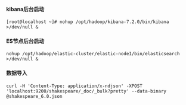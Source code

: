 #### kibana后台启动
````shell script
[root@localhost ~]# nohup /opt/hadoop/kibana-7.2.0/bin/kibana >/dev/null &
````
#### ES节点后台启动
````shell script
nohup /opt/hadoop/elastic-cluster/elastic-node1/bin/elasticsearch >/dev/null &
````

#### 数据导入
````shell script
curl -H 'Content-Type: application/x-ndjson' -XPOST 'localhost:9200/shakespeare/_doc/_bulk?pretty' --data-binary @shakespeare_6.0.json
````